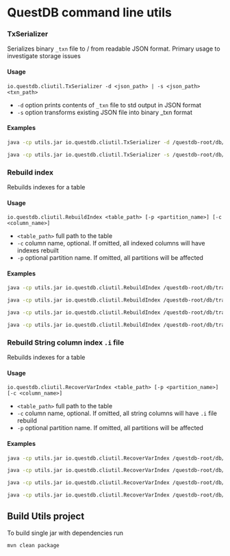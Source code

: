 # QuestDB command line utils

### TxSerializer

Serializes binary `_txn` file to / from readable JSON format. Primary usage to
investigate storage issues

#### Usage

```
io.questdb.cliutil.TxSerializer -d <json_path> | -s <json_path> <txn_path>
```

- `-d` option prints contents of `_txn` file to std output in JSON format
- `-s` option transforms existing JSON file into binary \_txn format

#### Examples

```bash
java -cp utils.jar io.questdb.cliutil.TxSerializer -d /questdb-root/db/trades-COINBASE/_txn > /questdb-root/db/trades-COINBASE/txn.json

java -cp utils.jar io.questdb.cliutil.TxSerializer -s /questdb-root/db/trades-COINBASE/txn.json /questdb-root/db/trades-COINBASE/_txnCopy
```

### Rebuild index

Rebuilds indexes for a table

#### Usage

```
io.questdb.cliutil.RebuildIndex <table_path> [-p <partition_name>] [-c <column_name>]
```

- `<table_path>` full path to the table
- `-c` column name, optional. If omitted, all indexed columns will have indexes
  rebuilt
- `-p` optional partition name. If omitted, all partitions will be affected

#### Examples

```bash
java -cp utils.jar io.questdb.cliutil.RebuildIndex /questdb-root/db/trades-COINBASE

java -cp utils.jar io.questdb.cliutil.RebuildIndex /questdb-root/db/trades-COINBASE -c symbol

java -cp utils.jar io.questdb.cliutil.RebuildIndex /questdb-root/db/trades-COINBASE -p 2022-03-21

java -cp utils.jar io.questdb.cliutil.RebuildIndex /questdb-root/db/trades-COINBASE -p 2022-03-21 -c symbol
```

### Rebuild String column index `.i` file

Rebuilds indexes for a table

#### Usage

```
io.questdb.cliutil.RecoverVarIndex <table_path> [-p <partition_name>] [-c <column_name>]
```

- `<table_path>` full path to the table
- `-c` column name, optional. If omitted, all string columns will have `.i` file
  rebuild
- `-p` optional partition name. If omitted, all partitions will be affected

#### Examples

```bash
java -cp utils.jar io.questdb.cliutil.RecoverVarIndex /questdb-root/db/trades-COINBASE

java -cp utils.jar io.questdb.cliutil.RecoverVarIndex /questdb-root/db/trades-COINBASE -c stringColumn

java -cp utils.jar io.questdb.cliutil.RecoverVarIndex /questdb-root/db/trades-COINBASE -p 2022-03-21

java -cp utils.jar io.questdb.cliutil.RecoverVarIndex /questdb-root/db/trades-COINBASE -p 2022-03-21 -c stringColumn
```

## Build Utils project

To build single jar with dependencies run

```bash
mvn clean package
```
